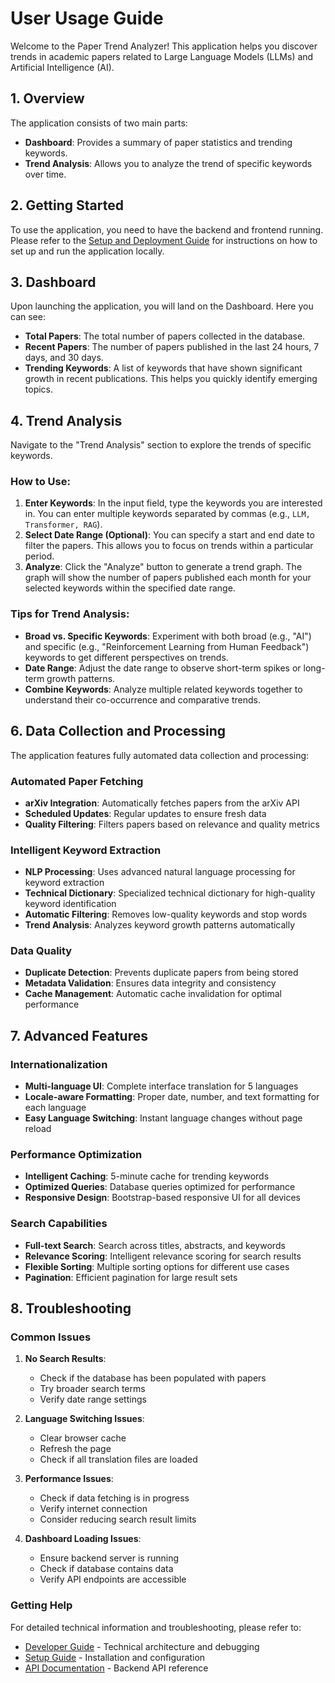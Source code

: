 # User Usage Guide

Welcome to the Paper Trend Analyzer! This application helps you discover trends in academic papers related to Large Language Models (LLMs) and Artificial Intelligence (AI).

## 1. Overview

The application consists of two main parts:
- **Dashboard**: Provides a summary of paper statistics and trending keywords.
- **Trend Analysis**: Allows you to analyze the trend of specific keywords over time.

## 2. Getting Started

To use the application, you need to have the backend and frontend running. Please refer to the [Setup and Deployment Guide](setup.md) for instructions on how to set up and run the application locally.

## 3. Dashboard

Upon launching the application, you will land on the Dashboard. Here you can see:

- **Total Papers**: The total number of papers collected in the database.
- **Recent Papers**: The number of papers published in the last 24 hours, 7 days, and 30 days.
- **Trending Keywords**: A list of keywords that have shown significant growth in recent publications. This helps you quickly identify emerging topics.

## 4. Trend Analysis

Navigate to the "Trend Analysis" section to explore the trends of specific keywords.

### How to Use:

1.  **Enter Keywords**: In the input field, type the keywords you are interested in. You can enter multiple keywords separated by commas (e.g., `LLM, Transformer, RAG`).
2.  **Select Date Range (Optional)**: You can specify a start and end date to filter the papers. This allows you to focus on trends within a particular period.
3.  **Analyze**: Click the "Analyze" button to generate a trend graph. The graph will show the number of papers published each month for your selected keywords within the specified date range.

### Tips for Trend Analysis:

-   **Broad vs. Specific Keywords**: Experiment with both broad (e.g., "AI") and specific (e.g., "Reinforcement Learning from Human Feedback") keywords to get different perspectives on trends.
-   **Date Range**: Adjust the date range to observe short-term spikes or long-term growth patterns.
-   **Combine Keywords**: Analyze multiple related keywords together to understand their co-occurrence and comparative trends.


## 6. Data Collection and Processing

The application features fully automated data collection and processing:

### Automated Paper Fetching
- **arXiv Integration**: Automatically fetches papers from the arXiv API
- **Scheduled Updates**: Regular updates to ensure fresh data
- **Quality Filtering**: Filters papers based on relevance and quality metrics

### Intelligent Keyword Extraction
- **NLP Processing**: Uses advanced natural language processing for keyword extraction
- **Technical Dictionary**: Specialized technical dictionary for high-quality keyword identification
- **Automatic Filtering**: Removes low-quality keywords and stop words
- **Trend Analysis**: Analyzes keyword growth patterns automatically

### Data Quality
- **Duplicate Detection**: Prevents duplicate papers from being stored
- **Metadata Validation**: Ensures data integrity and consistency
- **Cache Management**: Automatic cache invalidation for optimal performance

## 7. Advanced Features

### Internationalization
- **Multi-language UI**: Complete interface translation for 5 languages
- **Locale-aware Formatting**: Proper date, number, and text formatting for each language
- **Easy Language Switching**: Instant language changes without page reload

### Performance Optimization
- **Intelligent Caching**: 5-minute cache for trending keywords
- **Optimized Queries**: Database queries optimized for performance
- **Responsive Design**: Bootstrap-based responsive UI for all devices

### Search Capabilities
- **Full-text Search**: Search across titles, abstracts, and keywords
- **Relevance Scoring**: Intelligent relevance scoring for search results
- **Flexible Sorting**: Multiple sorting options for different use cases
- **Pagination**: Efficient pagination for large result sets

## 8. Troubleshooting

### Common Issues

1. **No Search Results**: 
   - Check if the database has been populated with papers
   - Try broader search terms
   - Verify date range settings

2. **Language Switching Issues**:
   - Clear browser cache
   - Refresh the page
   - Check if all translation files are loaded

3. **Performance Issues**:
   - Check if data fetching is in progress
   - Verify internet connection
   - Consider reducing search result limits

4. **Dashboard Loading Issues**:
   - Ensure backend server is running
   - Check if database contains data
   - Verify API endpoints are accessible

### Getting Help

For detailed technical information and troubleshooting, please refer to:
- [Developer Guide](developer.md) - Technical architecture and debugging
- [Setup Guide](setup.md) - Installation and configuration
- [API Documentation](api.md) - Backend API reference
